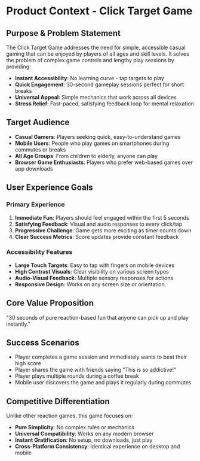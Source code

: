 # Product Context - Click Target Game

## Purpose & Problem Statement

The Click Target Game addresses the need for simple, accessible casual gaming that can be enjoyed by players of all ages and skill levels. It solves the problem of complex game controls and lengthy play sessions by providing:

- **Instant Accessibility**: No learning curve - tap targets to play
- **Quick Engagement**: 30-second gameplay sessions perfect for short breaks
- **Universal Appeal**: Simple mechanics that work across all devices
- **Stress Relief**: Fast-paced, satisfying feedback loop for mental relaxation

## Target Audience

- **Casual Gamers**: Players seeking quick, easy-to-understand games
- **Mobile Users**: People who play games on smartphones during commutes or breaks
- **All Age Groups**: From children to elderly, anyone can play
- **Browser Game Enthusiasts**: Players who prefer web-based games over app downloads

## User Experience Goals

### Primary Experience

1. **Immediate Fun**: Players should feel engaged within the first 5 seconds
2. **Satisfying Feedback**: Visual and audio responses to every click/tap
3. **Progressive Challenge**: Game gets more exciting as timer counts down
4. **Clear Success Metrics**: Score updates provide constant feedback

### Accessibility Features

- **Large Touch Targets**: Easy to tap with fingers on mobile devices
- **High Contrast Visuals**: Clear visibility on various screen types
- **Audio-Visual Feedback**: Multiple sensory responses for actions
- **Responsive Design**: Works on any screen size or orientation

## Core Value Proposition

"30 seconds of pure reaction-based fun that anyone can pick up and play instantly."

## Success Scenarios

- Player completes a game session and immediately wants to beat their high score
- Player shares the game with friends saying "This is so addictive!"
- Player plays multiple rounds during a coffee break
- Mobile user discovers the game and plays it regularly during commutes

## Competitive Differentiation

Unlike other reaction games, this game focuses on:

- **Pure Simplicity**: No complex rules or mechanics
- **Universal Compatibility**: Works on any modern browser
- **Instant Gratification**: No setup, no downloads, just play
- **Cross-Platform Consistency**: Identical experience on desktop and mobile
